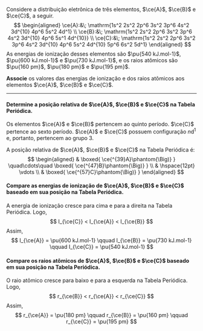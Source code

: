 Considere a distribuição eletrônica de três elementos, $\ce{A}$, $\ce{B}$ e $\ce{C}$, a seguir.
$$
\begin{aligned}
    \ce{A}:&\; \mathrm{1s^2 2s^2 2p^6 3s^2 3p^6 4s^2 3d^{10} 4p^6 5s^2 4d^1} \\
    \ce{B}:&\; \mathrm{1s^2 2s^2 2p^6 3s^2 3p^6 4s^2 3d^{10} 4p^6 5s^1 4d^{10}} \\
    \ce{C}:&\; \mathrm{1s^2 2s^2 2p^6 3s^2 3p^6 4s^2 3d^{10} 4p^6 5s^2 4d^{10} 5p^6 6s^2 5d^1} 
\end{aligned}
$$
As energias de ionização desses elementos são $\pu{540 kJ.mol-1}$, $\pu{600 kJ.mol-1}$ e $\pu{730 kJ.mol-1}$, e os raios atômicos são $\pu{160 pm}$, $\pu{180 pm}$ e $\pu{195 pm}$.

**Associe** os valores das energias de ionização e dos raios atômicos aos elementos $\ce{A}$, $\ce{B}$ e $\ce{C}$.

---

#### Determine a posição relativa de $\ce{A}$, $\ce{B}$ e $\ce{C}$ na Tabela Periódica.

Os elementos $\ce{A}$ e $\ce{B}$ pertencem ao quinto período. $\ce{C}$ pertence ao sexto período. $\ce{A}$ e $\ce{C}$ possuem configuração $n\mathrm{d^1}$ e, portanto, pertencem ao grupo 3.

A posição relativa de $\ce{A}$, $\ce{B}$ e $\ce{C}$ na Tabela Periódica é:
$$
\begin{aligned}
    & \boxed{ \ce{^{39}A}\phantom{\Big)} } \quad\cdots\quad 
        \boxed{ \ce{^{47}B}\phantom{\Big)} } \\
    & \hspace{12pt} \vdots \\
    & \boxed{ \ce{^{57}C}\phantom{\Big)} }
\end{aligned}
$$

#### Compare as energias de ionização de $\ce{A}$, $\ce{B}$ e $\ce{C}$ baseado em sua posição na Tabela Periódica.

A energia de ionização cresce para cima e para a direita na Tabela Periódica. Logo,
$$
    I_{\ce{C}} <  I_{\ce{A}} <  I_{\ce{B}}
$$
Assim,
$$
    I_{\ce{A}} = \pu{600 kJ.mol-1}
    \qquad
    I_{\ce{B}} = \pu{730 kJ.mol-1}
    \qquad
    I_{\ce{C}} = \pu{540 kJ.mol-1}
$$

#### Compare os raios atômicos de $\ce{A}$, $\ce{B}$ e $\ce{C}$ baseado em sua posição na Tabela Periódica.

O raio atômico cresce para baixo e para a esquerda na Tabela Periódica. Logo,
$$
    r_{\ce{B}} <  r_{\ce{A}} <  r_{\ce{C}}
$$
Assim,
$$
    r_{\ce{A}} = \pu{180 pm}
    \qquad
    r_{\ce{B}} = \pu{160 pm}
    \qquad
    r_{\ce{C}} = \pu{195 pm}
$$
